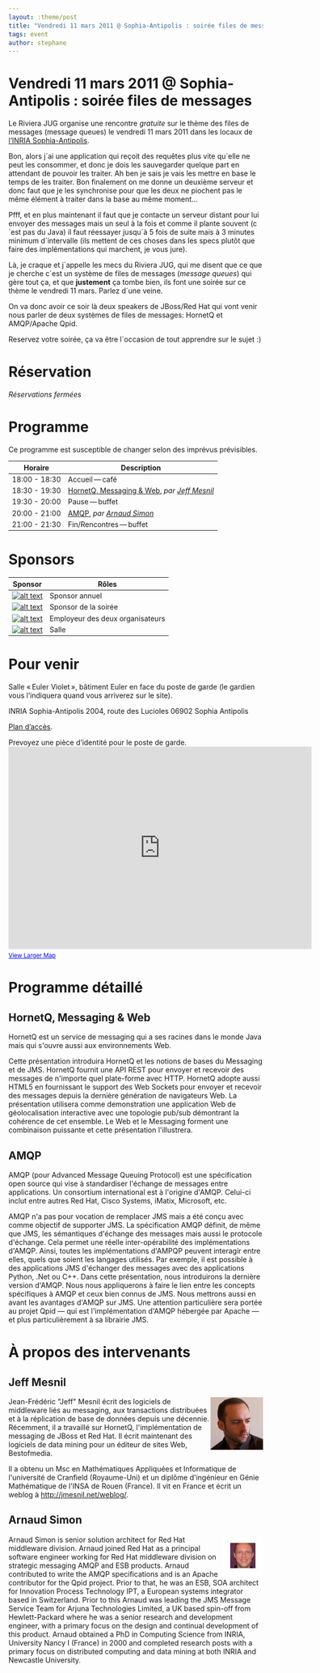 ```yaml
---
layout: :theme/post
title: "Vendredi 11 mars 2011 @ Sophia-Antipolis : soirée files de messages"
tags: event
author: stephane
---
```


# Vendredi 11 mars 2011 @ Sophia-Antipolis : soirée files de messages

Le Riviera JUG organise une rencontre *gratuite* sur le thème des files de messages (message queues) le vendredi 11 mars 2011 dans les locaux de [l’INRIA Sophia-Antipolis](http://maps.google.fr/maps?f=q&source=s_q&hl=en&geocode=&q=inria,+sophia-antipolis&sll=47.15984,2.988281&sspn=20.81297,46.757813&ie=UTF8&t=h&ll=43.616722,7.067868&spn=0.005406,0.011415&z=17&iwloc=A).

Bon, alors j´ai une application qui reçoit des requêtes plus vite qu´elle ne peut les consommer, et donc je dois les sauvegarder quelque part en attendant de pouvoir les traiter. Ah ben je sais je vais les mettre en base le temps de les traiter. Bon finalement on me donne un deuxième serveur et donc faut que je les synchronise pour que les deux ne piochent pas le même élément à traiter dans la base au même moment…

Pfff, et en plus maintenant il faut que je contacte un serveur distant pour lui envoyer des messages mais un seul à la fois et comme il plante souvent (c´est pas du Java) il faut réessayer jusqu´à 5 fois de suite mais à 3 minutes minimum d´intervalle (ils mettent de ces choses dans les specs plutôt que faire des implémentations qui marchent, je vous jure).

Là, je craque et j´appelle les mecs du Riviera JUG, qui me disent que ce que je cherche c´est un système de files de messages (_message queues_) qui gère tout ça, et que **justement** ça tombe bien, ils font une soirée sur ce thème le vendredi 11 mars. Parlez d´une veine.

On va donc avoir ce soir là deux speakers de JBoss/Red Hat qui vont venir nous parler de deux systèmes de files de messages: HornetQ et AMQP/Apache Qpid.

Reservez votre soirée, ça va être l´occasion de tout apprendre sur le sujet :)

# Réservation

_Réservations fermées_



# Programme

<div class='warning'>Ce programme est susceptible de changer selon des imprévus prévisibles.</div>

|Horaire|Description|
|---|---|
|18:00 - 18:30|Accueil — café|
|18:30 - 19:30|[HornetQ, Messaging & Web](#HHornetQ2CMessaging26Web), _par [Jeff Mesnil](#HJeffMesnil)_|
|19:30 - 20:00|Pause — buffet|
|20:00 - 21:00|[AMQP](#HAMQP), _par [Arnaud Simon](#HArnaudSimon)_|
|21:00 - 21:30|Fin/Rencontres — buffet|

# Sponsors

|Sponsor|Rôles|
|---|---|
|[![alt text]({site.page('Sponsors/index.md').image('avisto-150.png')})](http://www.avisto.com) | Sponsor annuel|
|[![alt text]({site.page('Sponsors/index.md').image('wallstreet-150.png')})](http://www.wallstreetsystems.com) | Sponsor de la soirée|
|[![alt text]({site.page('Sponsors/index.md').image('lunatech-research-logo-small.png')})](http://www.lunatech.fr) | Employeur des deux organisateurs|
|[![alt text]({site.page('Sponsors/index.md').image('inria-small-transp.gif')})](http://www.inria.fr)  | Salle|

# Pour venir

Salle « Euler Violet », bâtiment Euler en face du poste de garde (le gardien vous l’indiquera quand vous arriverez sur le site).

INRIA Sophia-Antipolis
2004, route des Lucioles
06902 Sophia Antipolis

[Plan d’accès](http://www-sop.inria.fr/presentation/data/plan_sophia.jpg).

<div class='warning'>Prevoyez une pièce d’identité pour le poste de garde.</div>

<iframe width="600" height="400" frameborder="0" scrolling="no" marginheight="0" marginwidth="0" src="http://maps.google.fr/maps?f=q&amp;source=s_q&amp;hl=en&amp;geocode=&amp;q=inria,+sophia-antipolis&amp;sll=47.15984,2.988281&amp;sspn=20.81297,46.757813&amp;ie=UTF8&amp;t=h&amp;ll=43.626819,7.071934&amp;spn=0.005406,0.011415&amp;z=14&amp;iwloc=A&amp;cid=556043547175134685&amp;output=embed"></iframe><br /><small><a href="http://maps.google.fr/maps?f=q&amp;source=embed&amp;hl=en&amp;geocode=&amp;q=inria,+sophia-antipolis&amp;sll=47.15984,2.988281&amp;sspn=20.81297,46.757813&amp;ie=UTF8&amp;t=h&amp;ll=43.626819,7.071934&amp;spn=0.005406,0.011415&amp;z=14&amp;iwloc=A&amp;cid=556043547175134685" style="color:#0000FF;text-align:left">View Larger Map</a></small>

# Programme détaillé

## HornetQ, Messaging & Web

HornetQ est un service de messaging qui a ses racines dans le monde Java mais qui s'ouvre aussi aux environnements Web.

Cette présentation introduira HornetQ et les notions de bases du Messaging et de JMS. HornetQ fournit une API REST pour envoyer et recevoir des messages de n'importe quel plate-forme avec HTTP. HornetQ adopte aussi HTML5 en fournissant le support des Web Sockets pour envoyer et recevoir des messages depuis la dernière génération de navigateurs Web. La présentation utilisera comme demonstration une application Web de géolocalisation interactive avec une topologie pub/sub démontrant la cohérence de cet ensemble. Le Web et le Messaging forment une combinaison puissante et cette présentation l'illustrera.

## AMQP

AMQP (pour Advanced Message Queuing Protocol) est une spécification open source qui vise à standardiser l'échange de messages entre applications. Un consortium international est à l'origine d'AMQP. Celui-ci inclut entre autres Red Hat, Cisco Systems, iMatix, Microsoft, etc.

AMQP n'a pas pour vocation de remplacer JMS mais a été conçu avec comme objectif de supporter JMS. La spécification AMQP définit, de même que JMS, les sémantiques d'échange des messages mais aussi le protocole d'échange. Cela permet une réelle inter-opérabilité des implémentations d'AMQP. Ainsi, toutes les implémentations d'AMPQP peuvent interagir entre elles, quels que soient les langages utilisés. Par exemple, il est possible à des applications JMS d'échanger des messages avec des applications Python, .Net ou C++.
Dans cette présentation, nous introduirons la dernière version d'AMQP. Nous nous appliquerons à faire le lien entre les concepts spécifiques à AMQP et ceux bien connus de JMS. Nous mettrons aussi en avant les avantages d'AMQP sur JMS. Une attention particulière sera portée au projet Qpid — qui est l'implémentation d'AMQP hébergée par Apache — et plus particulièrement à sa librairie JMS.

# À propos des intervenants

## Jeff Mesnil

<img style='float: right' src='jeff-mesnil.jpg'/>

Jean-Frédéric "Jeff" Mesnil écrit des logiciels de middleware liés au messaging, aux transactions distribuées et à la réplication de base de données depuis une décennie. Récemment, il a travaillé sur HornetQ, l'implémentation de messaging de JBoss et Red Hat. Il écrit maintenant des logiciels de data mining pour un éditeur de sites Web, Bestofmedia.

Il a obtenu un Msc en Mathématiques Appliquées et Informatique de l'université de Cranfield (Royaume-Uni) et un diplôme d'ingénieur en Génie Mathématique de l'INSA de Rouen (France). Il vit en France et écrit un weblog à http://jmesnil.net/weblog/.

## Arnaud Simon

<img style='float: right' src='arnaud-simon.jpg'/>

Arnaud Simon is senior solution architect for Red Hat middleware division. Arnaud joined Red Hat as a principal software engineer working for Red Hat middleware division on strategic messaging AMQP and ESB products. Arnaud contributed to write the AMQP specifications and is an Apache contributor for the Qpid project. Prior to that, he was an ESB, SOA architect for Innovation Process Technology IPT, a European systems integrator based in Switzerland. Prior to this Arnaud was leading the JMS Message Service Team for Arjuna Technologies Limited, a UK based spin-off from Hewlett-Packard where he was a senior research and development engineer, with a primary focus on the design and continual development of this product. Arnaud obtained a PhD in Computing Science from INRIA, University Nancy I (France) in 2000 and completed research posts with a primary focus on distributed computing and data mining at both INRIA and Newcastle University.
